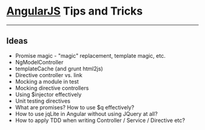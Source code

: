 # [AngularJS](http://www.angularjs.org/) Tips and Tricks

***

## Ideas

* Promise magic - "magic" replacement, template magic, etc.
* NgModelController
* templateCache (and grunt html2js)
* Directive controller vs. link
* Mocking a module in test
* Mocking directive controllers
* Using $injector effectively
* Unit testing directives
* What are promises? How to use $q effectively?
* How to use jqLite in Angular without using JQuery at all?
* How to apply TDD when writing Controller / Service / Directive etc?

